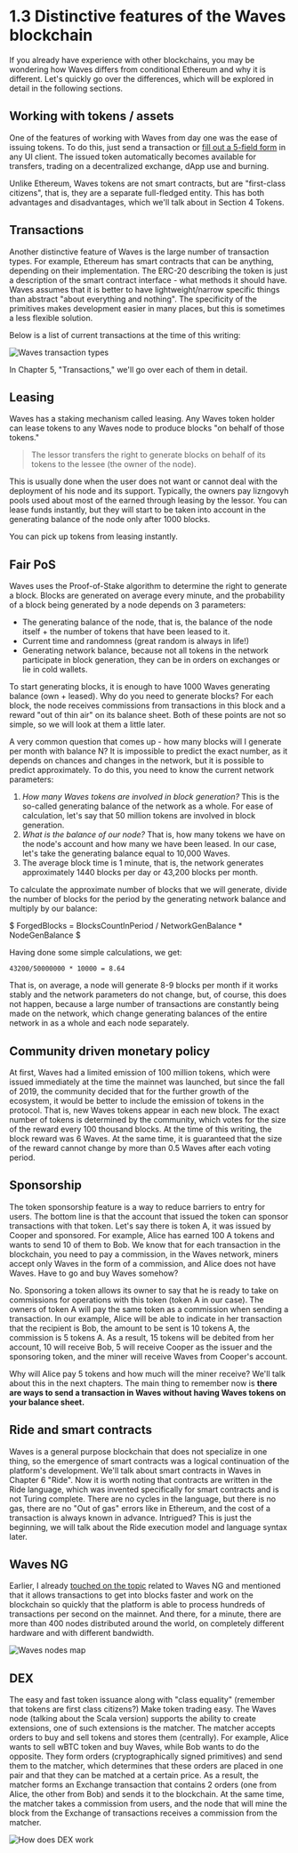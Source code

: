 # 1.3 Distinctive features of the Waves blockchain

If you already have experience with other blockchains, you may be wondering how Waves differs from conditional Ethereum and why it is different. Let's quickly go over the differences, which will be explored in detail in the following sections.

## Working with tokens / assets

One of the features of working with Waves from day one was the ease of issuing tokens. To do this, just send a transaction or [fill out a 5-field form](https://docs.waves.exchange/en/waves-exchange/waves-exchange-online-desktop/online-desktop-asset/online-desktop-token-creation) in any UI client.
The issued token automatically becomes available for transfers, trading on a decentralized exchange, dApp use and burning.

Unlike Ethereum, Waves tokens are not smart contracts, but are "first-class citizens", that is, they are a separate full-fledged entity. This has both advantages and disadvantages, which we'll talk about in Section 4 Tokens.

## Transactions

Another distinctive feature of Waves is the large number of transaction types. For example, Ethereum has smart contracts that can be anything, depending on their implementation. The ERC-20 describing the token is just a description of the smart contract interface - what methods it should have. Waves assumes that it is better to have lightweight/narrow specific things than abstract "about everything and nothing". The specificity of the primitives makes development easier in many places, but this is sometimes a less flexible solution.

Below is a list of current transactions at the time of this writing:

![Waves transaction types](../../assets/5-1-1-transaction-types.png "Waves Transaction Types")

In Chapter 5, "Transactions," we'll go over each of them in detail.

## Leasing

Waves has a staking mechanism called leasing. Any Waves token holder can lease tokens to any Waves node to produce blocks "on behalf of those tokens."

> The lessor transfers the right to generate blocks on behalf of its tokens to the lessee (the owner of the node).

This is usually done when the user does not want or cannot deal with the deployment of his node and its support. Typically, the owners pay lizngovyh pools used about most of the earned through leasing by the lessor. You can lease funds instantly, but they will start to be taken into account in the generating balance of the node only after 1000 blocks.

You can pick up tokens from leasing instantly.

## Fair PoS

Waves uses the Proof-of-Stake algorithm to determine the right to generate a block. Blocks are generated on average every minute, and the probability of a block being generated by a node depends on 3 parameters:

- The generating balance of the node, that is, the balance of the node itself + the number of tokens that have been leased to it.
- Current time and randomness (great random is always in life!)
- Generating network balance, because not all tokens in the network participate in block generation, they can be in orders on exchanges or lie in cold wallets.

To start generating blocks, it is enough to have 1000 Waves generating balance (own + leased). Why do you need to generate blocks? For each block, the node receives commissions from transactions in this block and a reward "out of thin air" on its balance sheet. Both of these points are not so simple, so we will look at them a little later.

A very common question that comes up - how many blocks will I generate per month with balance N? It is impossible to predict the exact number, as it depends on chances and changes in the network, but it is possible to predict approximately. To do this, you need to know the current network parameters:

1. *How many Waves tokens are involved in block generation?* This is the so-called generating balance of the network as a whole. For ease of calculation, let's say that 50 million tokens are involved in block generation.
2. *What is the balance of our node?* That is, how many tokens we have on the node's account and how many we have been leased. In our case, let's take the generating balance equal to 10,000 Waves.
3. The average block time is 1 minute, that is, the network generates approximately 1440 blocks per day or 43,200 blocks per month.

To calculate the approximate number of blocks that we will generate, divide the number of blocks for the period by the generating network balance and multiply by our balance:

$ ForgedBlocks = BlocksCountInPeriod / NetworkGenBalance * NodeGenBalance $

Having done some simple calculations, we get:

`43200/50000000 * 10000 = 8.64`

That is, on average, a node will generate 8-9 blocks per month if it works stably and the network parameters do not change, but, of course, this does not happen, because a large number of transactions are constantly being made on the network, which change generating balances of the entire network in as a whole and each node separately.

## Community driven monetary policy

At first, Waves had a limited emission of 100 million tokens, which were issued immediately at the time the mainnet was launched, but since the fall of 2019, the community decided that for the further growth of the ecosystem, it would be better to include the emission of tokens in the protocol. That is, new Waves tokens appear in each new block. The exact number of tokens is determined by the community, which votes for the size of the reward every 100 thousand blocks. At the time of this writing, the block reward was 6 Waves. At the same time, it is guaranteed that the size of the reward cannot change by more than 0.5 Waves after each voting period.

## Sponsorship

The token sponsorship feature is a way to reduce barriers to entry for users. The bottom line is that the account that issued the token can sponsor transactions with that token. Let's say there is token A, it was issued by Cooper and sponsored. For example, Alice has earned 100 A tokens and wants to send 10 of them to Bob. We know that for each transaction in the blockchain, you need to pay a commission, in the Waves network, miners accept only Waves in the form of a commission, and Alice does not have Waves. Have to go and buy Waves somehow?

No. Sponsoring a token allows its owner to say that he is ready to take on commissions for operations with this token (token A in our case). The owners of token A will pay the same token as a commission when sending a transaction. In our example, Alice will be able to indicate in her transaction that the recipient is Bob, the amount to be sent is 10 tokens A, the commission is 5 tokens A. As a result, 15 tokens will be debited from her account, 10 will receive Bob, 5 will receive Cooper as the issuer and the sponsoring token, and the miner will receive Waves from Cooper's account.

Why will Alice pay 5 tokens and how much will the miner receive? We'll talk about this in the next chapters. The main thing to remember now is **there are ways to send a transaction in Waves without having Waves tokens on your balance sheet.**

## Ride and smart contracts

Waves is a general purpose blockchain that does not specialize in one thing, so the emergence of smart contracts was a logical continuation of the platform's development. We'll talk about smart contracts in Waves in Chapter 6 "Ride". Now it is worth noting that contracts are written in the Ride language, which was invented specifically for smart contracts and is not Turing complete. There are no cycles in the language, but there is no gas, there are no "Out of gas" errors like in Ethereum, and the cost of a transaction is always known in advance. Intrigued? This is just the beginning, we will talk about the Ride execution model and language syntax later.

## Waves NG

Earlier, I already [touched on the topic](./1-1-history-of-waves.md) related to Waves NG and mentioned that it allows transactions to get into blocks faster and work on the blockchain so quickly that the platform is able to process hundreds of transactions per second on the mainnet. And there, for a minute, there are more than 400 nodes distributed around the world, on completely different hardware and with different bandwidth.

![Waves nodes map](../../assets/1-3-2-nodes-on-the-map.png "Waves nodes map")

## DEX

The easy and fast token issuance along with "class equality" (remember that tokens are first class citizens?) Make token trading easy. The Waves node (talking about the Scala version) supports the ability to create extensions, one of such extensions is the matcher. The matcher accepts orders to buy and sell tokens and stores them (centrally). For example, Alice wants to sell wBTC token and buy Waves, while Bob wants to do the opposite. They form orders (cryptographically signed primitives) and send them to the matcher, which determines that these orders are placed in one pair and that they can be matched at a certain price. As a result, the matcher forms an Exchange transaction that contains 2 orders (one from Alice, the other from Bob) and sends it to the blockchain. At the same time, the matcher takes a commission from users, and the node that will mine the block from the Exchange of transactions receives a commission from the matcher.

![How does DEX work](../../assets/1-3-3-how-dex-works.png "How does DEX work")
